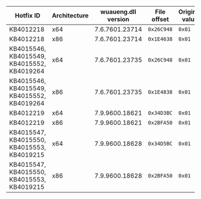 Hotfix ID | Architecture | wuaueng.dll version | File offset | Original value | Patched value
--------- | ------------ | ------------------- | ----------- | -------------- | -------------
KB4012218 | x64 | 7.6.7601.23714 | `0x26C948` | `0x01` | `0x00`
KB4012218 | x86 | 7.6.7601.23714 | `0x1E4638` | `0x01` | `0x00`
KB4015546, KB4015549, KB4015552, KB4019264 | x64 | 7.6.7601.23735 | `0x26C948` | `0x01` | `0x00`
KB4015546, KB4015549, KB4015552, KB4019264 | x86 | 7.6.7601.23735 | `0x1E4838` | `0x01` | `0x00`
KB4012219 | x64 | 7.9.9600.18621 | `0x34D3BC` | `0x01` | `0x00`
KB4012219 | x86 | 7.9.9600.18621 | `0x2BFA50` | `0x01` | `0x00`
KB4015547, KB4015550, KB4015553, KB4019215 | x64 | 7.9.9600.18628 | `0x34D5BC` | `0x01` | `0x00`
KB4015547, KB4015550, KB4015553, KB4019215 | x86 | 7.9.9600.18628 | `0x2BFA50` | `0x01` | `0x00`
